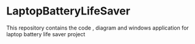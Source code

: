 # LaptopBatteryLifeSaver
This repository contains the code , diagram and windows application for laptop battery life saver project
